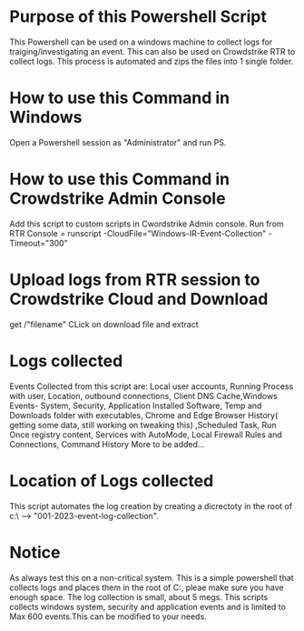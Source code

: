 
# Purpose of this Powershell Script
 This Powershell can be used on a windows machine to collect logs for traiging/investigating an event. This can also be used on Crowdstrike RTR to collect logs. This process is automated and zips the files into 1 single folder.

# How to use this Command in Windows
Open a Powershell session as "Administrator" and run PS.

# How to use this Command in Crowdstrike Admin Console
Add this script to custom scripts in Cwordstrike Admin console.
Run from RTR Console = 
runscript -CloudFile="Windows-IR-Event-Collection" -Timeout="300"

# Upload logs from RTR session to Crowdstrike Cloud and Download
get /"filename"
CLick on download file and extract 

# Logs collected 
Events Collected from this script are:
Local user accounts, Running Process with user, Location, outbound connections, Client DNS Cache,Windows Events- System, Security, Application
Installed Software, Temp and Downloads folder with executables, Chrome and Edge Browser History( getting some data, still working on tweaking this)
,Scheduled Task, Run Once registry content, Services with AutoMode, Local Firewall Rules and Connections, Command History
More to be added...

# Location of Logs collected
This script automates the log creation by creating a dicrectoty in the root of c:\ --> "001-2023-event-log-collection".

# Notice
As always test this on a non-critical system. This is a simple powershell that collects logs and places them in the root of C:, pleae make sure you have enough space. The log collection is small, about 5 megs. 
This scripts collects windows system, security and application events and is limited to Max 600 events.This can be modified to your needs. 




